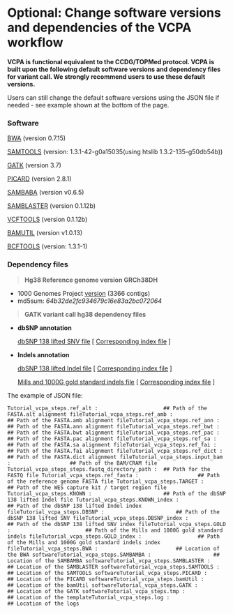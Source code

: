 # Optional: Change software versions and dependencies of the VCPA workflow

**VCPA is functional equivalent to the CCDG/TOPMed protocol. VCPA is built upon the following default software versions and dependency files for variant call. We strongly recommend users to use these default versions.**

Users can still change the default software versions using the JSON file if needed - see example shown at the bottom of the page.

### **Software**

[BWA](https://github.com/lh3/bwa/releases/tag/v0.7.15) \(version 0.7.15\)

[SAMTOOLS](https://github.com/samtools/samtools/releases/tag/1.3.1) \(version: 1.3.1-42-g0a15035\(using htslib 1.3.2-135-g50db54b\)\)

[GATK](https://software.broadinstitute.org/gatk/download/) \(version 3.7\)

[PICARD](https://github.com/broadinstitute/picard/releases/tag/2.8.1) \(version 2.8.1\)

[SAMBABA](https://github.com/broadinstitute/picard/releases/tag/2.8.1) \(version v0.6.5\)

[SAMBLASTER](https://github.com/GregoryFaust/samblaster/releases/tag/v.0.1.24) \(version 0.1.12b\)

[VCFTOOLS](https://sourceforge.net/projects/vcftools/files/) \(version 0.1.12b\)

[BAMUTIL](https://github.com/statgen/bamUtil/tree/NonPrimaryDedup) \(version v1.0.13\)

[BCFTOOLS](https://github.com/samtools/bcftools/releases/tag/1.3.1) \(version: 1.3.1-1\)

### Dependency files

> **Hg38 Reference genome version GRCh38DH**

* 1000 Genomes Project [version](https://light940929.gitbooks.io/wgs_wdl_upenn/GRCh38_full_analysis_set_plus_decoy_hla.fa) \(3366 contigs\)
* md5sum: _64b32de2fc934679c16e83a2bc072064_

> **GATK variant call hg38 dependency files**

* **dbSNP annotation**

  [dbSNP 138 lifted SNV file](https://storage.googleapis.com/genomics-public-data/resources/broad/hg38/v0/Homo_sapiens_assembly38.dbsnp138.vcf) \[ [Corresponding index file](https://storage.googleapis.com/genomics-public-data/resources/broad/hg38/v0/Homo_sapiens_assembly38.dbsnp138.vcf.idx) \]

* **Indels annotation**

  [dbSNP 138 lifted Indel file](https://storage.googleapis.com/genomics-public-data/resources/broad/hg38/v0/Homo_sapiens_assembly38.known_indels.vcf.gz) \[ [Corresponding index file](https://storage.googleapis.com/genomics-public-data/resources/broad/hg38/v0/Homo_sapiens_assembly38.known_indels.vcf.gz.tbi) \]

  [Mills and 1000G gold standard indels file](https://storage.googleapis.com/genomics-public-data/resources/broad/hg38/v0/Mills_and_1000G_gold_standard.indels.hg38.vcf.gz) \[ [Corresponding index file](https://storage.googleapis.com/genomics-public-data/resources/broad/hg38/v0/Mills_and_1000G_gold_standard.indels.hg38.vcf.gz.tbi) \]

The example of JSON file: 

```text
Tutorial_vcpa_steps.ref_alt :                     ## Path of the FASTA.alt alignment fileTutorial_vcpa_steps.ref_amb :                     ## Path of the FASTA.amb alignment fileTutorial_vcpa_steps.ref_ann :                     ## Path of the FASTA.ann alignment fileTutorial_vcpa_steps.ref_bwt :                     ## Path of the FASTA.bwt alignment fileTutorial_vcpa_steps.ref_pac :                     ## Path of the FASTA.pac alignment fileTutorial_vcpa_steps.ref_sa :                      ## Path of the FASTA.sa alignment fileTutorial_vcpa_steps.ref_fai :                     ## Path of the FASTA.fai alignment fileTutorial_vcpa_steps.ref_dict :                    ## Path of the FASTA.dict alignment fileTutorial_vcpa_steps.input_bam :                   ## Path of the BAM/CRAM file Tutorial_vcpa_steps_steps.fastq_directory_path :  ## Path for the FASTQ file Tutorial_vcpa_steps.ref_fasta :                   ## Path of the reference genome FASTA file Tutorial_vcpa_steps.TARGET :                      ## Path of the WES capture kit / target region file Tutorial_vcpa_steps.KNOWN :                       ## Path of the dbSNP 138 lifted Indel file Tutorial_vcpa_steps.KNOWN_index :                 ## Path of the dbSNP 138 lifted Indel index fileTutorial_vcpa_steps.DBSNP :                       ## Path of the dbSNP 138 lifted SNV fileTutorial_vcpa_steps.DBSNP_index :                 ## Path of the dbSNP 138 lifted SNV index fileTutorial_vcpa_steps.GOLD :                        ## Path of the Mills and 1000G gold standard indels fileTutorial_vcpa_steps.GOLD_index :                  ## Path of the Mills and 1000G gold standard indels index fileTutorial_vcpa_steps.BWA :                         ## Location of the BWA softwareTutorial_vcpa_steps.SAMBAMBA :                    ## Location of the SAMBAMBA softwareTutorial_vcpa_steps.SAMBLASTER :                  ## Location of the SAMBLASTER softwareTutorial_vcpa_steps.SAMTOOLS :                    ## Location of the SAMTOOLS softwareTutorial_vcpa_steps.PICARD :                      ## Location of the PICARD softwareTutorial_vcpa_steps.bamUtil :                     ## Location of the bamUtil softwareTutorial_vcpa_steps.GATK :                        ## Location of the GATK softwareTutorial_vcpa_steps.tmp :                         ## Location of the templateTutorial_vcpa_steps.log :                         ## Location of the logs
```

